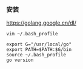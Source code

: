 

### 安装

https://golang.google.cn/dl/

```shell
vim ~/.bash_profile

export G="/usr/local/go"
export PATH=$PATH:$G/bin
source ~/.bash_profile
go version
```

